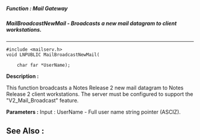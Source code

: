 ##### Function : Mail Gateway
##### MailBroadcastNewMail - Broadcasts a new mail datagram to client workstations.
---
```
#include <mailserv.h>
void LNPUBLIC MailBroadcastNewMail(

	char far *UserName);
```
**Description :**

This function broadcasts a Notes Release 2 new mail datagram to Notes Release 2 
client workstations.  The server must be configured to support the 
"V2_Mail_Broadcast" feature.

**Parameters :**
Input :
UserName  -  Full user name string pointer (ASCIZ).



**See Also :**
---
